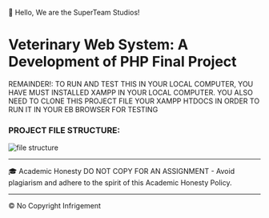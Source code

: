 👋 Hello, We are the SuperTeam Studios!

# Veterinary Web System: A Development of PHP Final Project

REMAINDER!: TO RUN AND TEST THIS IN YOUR LOCAL COMPUTER, YOU HAVE MUST INSTALLED XAMPP IN YOUR LOCAL COMPUTER. YOU ALSO NEED TO CLONE THIS PROJECT FILE YOUR XAMPP HTDOCS IN ORDER TO RUN IT IN YOUR EB BROWSER FOR TESTING

### PROJECT FILE STRUCTURE:
![file structure](https://github.com/Renzxs/Veterinary-Web-System/assets/90491632/58d63253-2625-4774-af31-42dc41b602e3)

- - - -
🎓 Academic Honesty
DO NOT COPY FOR AN ASSIGNMENT - Avoid plagiarism and adhere to the spirit of this Academic Honesty Policy.

- - - - 
&copy; No Copyright Infrigement
